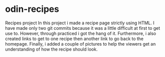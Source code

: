 # odin-recipes
Recipes project
In this project i made a recipe page strictly using HTML. I have made only two git commits because it was a little difficult at first to get use to. However, through practiced i got the hang of it. Furthermore, i also created links to get to one recipe then another link to go back to the homepage. Finally, i added a couple of pictures to help the viewers get an understanding of how the recipe should look.